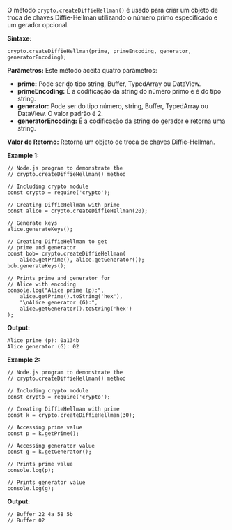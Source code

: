 O método `crypto.createDiffieHellman()` é usado para criar um objeto de troca de chaves Diffie-Hellman utilizando o número primo especificado e um gerador opcional.

**Sintaxe:**

```
crypto.createDiffieHellman(prime, primeEncoding, generator, generatorEncoding);
```

**Parâmetros:** Este método aceita quatro parâmetros:
- **prime:** Pode ser do tipo string, Buffer, TypedArray ou DataView.
- **primeEncoding:** É a codificação da string do número primo e é do tipo string.
- **generator:** Pode ser do tipo número, string, Buffer, TypedArray ou DataView. O valor padrão é 2.
- **generatorEncoding:** É a codificação da string do gerador e retorna uma string.

**Valor de Retorno:** Retorna um objeto de troca de chaves Diffie-Hellman.

**Example 1:**
```
// Node.js program to demonstrate the 
// crypto.createDiffieHellman() method 

// Including crypto module 
const crypto = require('crypto'); 

// Creating DiffieHellman with prime 
const alice = crypto.createDiffieHellman(20); 

// Generate keys 
alice.generateKeys(); 

// Creating DiffieHellman to get 
// prime and generator 
const bob= crypto.createDiffieHellman( 
	alice.getPrime(), alice.getGenerator()); 
bob.generateKeys(); 

// Prints prime and generator for 
// Alice with encoding 
console.log("Alice prime (p):", 
	alice.getPrime().toString('hex'), 
	"\nAlice generator (G):", 
	alice.getGenerator().toString('hex') 
); 
```

**Output:**

```
Alice prime (p): 0a134b
Alice generator (G): 02
```

**Example 2:**

```
// Node.js program to demonstrate the 
// crypto.createDiffieHellman() method 

// Including crypto module 
const crypto = require('crypto'); 

// Creating DiffieHellman with prime 
const k = crypto.createDiffieHellman(30); 

// Accessing prime value 
const p = k.getPrime(); 

// Accessing generator value 
const g = k.getGenerator(); 

// Prints prime value 
console.log(p); 

// Prints generator value 
console.log(g); 
```

**Output:**

```
// Buffer 22 4a 58 5b
// Buffer 02
```


